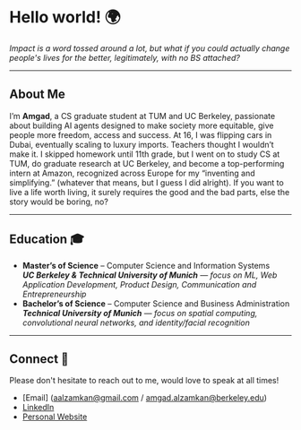 # Hello world! 🌍

_Impact is a word tossed around a lot, but what if you could actually change people's lives for the better, legitimately, with no BS attached?_

---

## About Me
I’m **Amgad**, a CS graduate student at TUM and UC Berkeley, passionate about building AI agents designed to make society more equitable, give people more freedom, access and success.
At 16, I was flipping cars in Dubai, eventually scaling to luxury imports. Teachers thought I wouldn’t make it. I skipped homework until 11th grade, but I went on to study CS at TUM, do graduate research at UC Berkeley, and become a top-performing intern at Amazon, recognized across Europe for my “inventing and simplifying.” (whatever that means, but I guess I did alright). If you want to live a life worth living, it surely requires the good and the bad parts, else the story would be boring, no?

---

## Education 🎓
- **Master’s of Science** – Computer Science and Information Systems       
  _**UC Berkeley & Technical University of Munich** — focus on ML, Web Application Development, Product Design, Communication and Entrepreneurship_
- **Bachelor’s of Science** – Computer Science and Business Administration  
  _**Technical University of Munich** — focus on spatial computing, convolutional neural networks, and identity/facial recognition_

---
## Connect 📎
Please don't hesitate to reach out to me, would love to speak at all times!
- [Email] (aalzamkan@gmail.com / amgad.alzamkan@berkeley.edu)
- [LinkedIn](https://www.linkedin.com/in/amgad-al-zamkan-124238237/)  
- [Personal Website]([https://yourblog.com](https://alzamkan.com/))  

